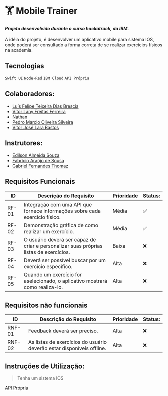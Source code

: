 # :weight_lifting: **Mobile Trainer** 

#### *Projeto desenvolvido durante o curso hackatruck, da IBM.*
A idéia do projeto, é desenvolver um aplicativo mobile para sistema IOS, onde poderá ser consultado a forma correta de se realizar exercícios físicos na academia. 

## **Tecnologias**
`Swift UI` `Node-Red` `IBM Cloud` `API Própria`

## Colaboradores:

- [Luís Felipe Teixeira Dias Brescia](https://www.linkedin.com/in/luisbrescia)
- [Vitor Lany Freitas Ferreira](https://www.linkedin.com/in/vitorlany)
- [Nathan]()
- [Pedro Marcio Oliveira Silveira](https://www.linkedin.com/in/pedromos16)
- [Vitor José Lara Bastos](https://www.linkedin.com/in/vitorjose)

## Instrutores:

- [Edilson Almeida Souza]()
- [Fabrício Araújo de Sousa]()
- [Gabriel Fernandes Thomaz]()

## Requisitos Funcionais

|ID    | Descrição do Requisito  | Prioridade | Status: |
|------|-----------------------------------------|----|------|
|RF-01| Integração com uma API que fornece informações sobre cada exercício físico. | Média | :white_check_mark: |
|RF-02| Demonstração gráfica de como realizar um exercício. | Média | :white_check_mark: |
|RF-03| O usuário deverá ser capaz de criar e personalizar suas próprias listas de exercícios. | Baixa | :x: |
|RF-04| Deverá ser possível buscar por um exercício específico. | Alta | :x: |
|RF-05| Quando um exercício for aselecionado, o aplicativo mostrará como realiza-lo. | Alta | :x: |

## Requisitos não funcionais
|ID    | Descrição do Requisito  | Prioridade | Status: |
|------|-----------------------------------------|----|------|
|RNF-01| Feedback deverá ser preciso. | Alta | :x: |
|RNF-02| As listas de exercícios do usuário deverão estar disponíveis offline. | Alta | :x: |


## Instruções de Utilização:
> Tenha um sistema IOS <br/>

[API Própria]()
